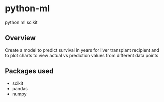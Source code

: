 # python-ml
python ml scikit

## Overview 
Create a model to predict survival in years for liver transplant recipient and to plot charts to view actual vs prediction values from different data points

## Packages used
- scikit
- pandas
- numpy
